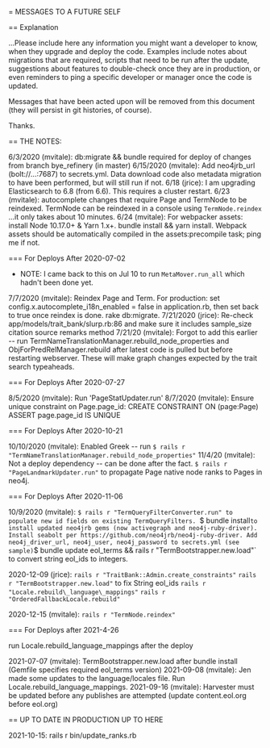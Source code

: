 = MESSAGES TO A FUTURE SELF

== Explanation

...Please include here any information you might want a developer to know, when
they upgrade and deploy the code. Examples include notes about migrations that
are required, scripts that need to be run after the update, suggestions about
features to double-check once they are in production, or even reminders to ping
a specific developer or manager once the code is updated.

Messages that have been acted upon will be removed from this document (they will
persist in git histories, of course).

Thanks.

== THE NOTES:

6/3/2020 (mvitale): db:migrate && bundle required for deploy of changes from branch bye\_refinery (in master)
6/15/2020 (mvitale): Add neo4jrb_url (bolt://...:7687) to secrets.yml. Data download code also metadata migration to have been performed, but will still run if not.
6/18 (jrice): I am upgrading Elasticsearch to 6.8 (from 6.6). This requires a cluster restart.
6/23 (mvitale): autocomplete changes that require Page and TermNode to be reindexed. TermNode can be reindexed in a console using `TermNode.reindex` ...it only takes about 10 minutes.
6/24 (mvitale): For webpacker assets: install Node 10.17.0+ & Yarn 1.x+. bundle install && yarn install. Webpack assets should be automatically compiled in the assets:precompile task; ping me if not.

=== For Deploys After 2020-07-02

* NOTE: I came back to this on Jul 10 to run `MetaMover.run_all` which hadn't been done yet.

7/7/2020 (mvitale): Reindex Page and Term. For production: set config.x.autocomplete\_i18n\_enabled = false in application.rb, then set back to true once reindex is done. rake db:migrate.
7/21/2020 (jrice): Re-check app/models/trait_bank/slurp.rb:86 and make sure it
  includes sample_size citation source remarks method
7/21/20 (mvitale): Forgot to add this earlier -- run TermNameTranslationManager.rebuild\_node\_properties and ObjForPredRelManager.rebuild after latest code is pulled but before restarting webserver. These will make graph changes expected by the trait search typeaheads.

=== For Deploys After 2020-07-27

8/5/2020 (mvitale): Run 'PageStatUpdater.run'
8/7/2020 (mvitale): Ensure unique constraint on Page.page\_id: CREATE CONSTRAINT ON (page:Page) ASSERT page.page\_id IS UNIQUE

=== For Deploys After 2020-10-21

10/10/2020 (mvitale): Enabled Greek -- run `$ rails r "TermNameTranslationManager.rebuild_node_properties"`
11/4/20 (mvitale): Not a deploy dependency -- can be done after the fact. `$ rails r "PageLandmarkUpdater.run"` to propagate Page native node ranks to Pages in neo4j.

=== For Deploys After 2020-11-06

10/9/2020 (mvitale):
`$ rails r "TermQueryFilterConverter.run" to populate new id fields on existing TermQueryFilters.
`$ bundle install` to install updated neo4jrb gems (now activegraph and neo4j-ruby-driver). Install seabolt per https://github.com/neo4jrb/neo4j-ruby-driver.
Add neo4j_driver_url, neo4j_user, neo4j_password to secrets.yml (see sample)
`$ bundle update eol\_terms && rails r "TermBootstrapper.new.load"` to convert string eol\_ids to integers.

2020-12-09 (jrice):
`rails r "TraitBank::Admin.create_constraints"`
`rails r "TermBootstrapper.new.load"` to fix String eol_ids
`rails r "Locale.rebuild\_language\_mappings"`
`rails r "OrderedFallbackLocale.rebuild"`

2020-12-15 (mvitale):
`rails r "TermNode.reindex"`

=== For Deploys after 2021-4-26

run Locale.rebuild_language_mappings after the deploy

2021-07-07 (mvitale): TermBootstrapper.new.load after bundle install (Gemfile specifies required eol_terms version)
2021-09-08 (mvitale): Jen made some updates to the language/locales file. Run Locale.rebuild_language_mappings.
2021-09-16 (mvitale): Harvester must be updated before any publishes are attempted (update content.eol.org before eol.org)

== UP TO DATE IN PRODUCTION UP TO HERE

2021-10-15: rails r bin/update_ranks.rb
